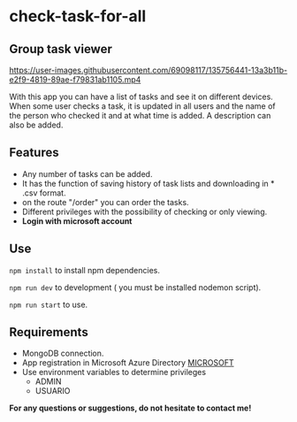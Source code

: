 # check-task-for-all
## Group task viewer

https://user-images.githubusercontent.com/69098117/135756441-13a3b11b-e2f9-4819-89ae-f79831ab1105.mp4

With this app you can have a list of tasks and see it on different devices.
When some user checks a task, it is updated in all users and the name of the person who checked it and at what time is added.
A description can also be added.

## Features
- Any number of tasks can be added.
- It has the function of saving history of task lists and downloading in * .csv format.
- on the route "/order" you can order the tasks.
- Different privileges with the possibility of checking or only viewing.
- **Login with microsoft account** 

## Use
`npm install` to install npm dependencies.

`npm run dev` to development ( you must be installed nodemon script).

`npm run start` to use.

## Requirements
- MongoDB connection.
- App registration in Microsoft Azure Directory [MICROSOFT](https://docs.microsoft.com/en-us/azure/active-directory/develop/tutorial-v2-nodejs-webapp-msal)
- Use environment variables to determine privileges
  - ADMIN
  - USUARIO


**For any questions or suggestions, do not hesitate to contact me!**
